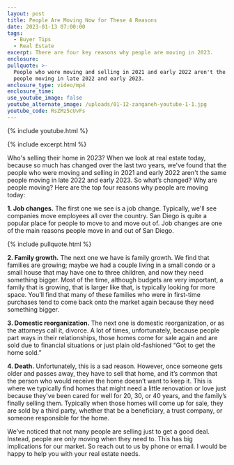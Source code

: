 ```yaml
---
layout: post
title: People Are Moving Now for These 4 Reasons
date: 2023-01-13 07:00:00
tags:
  - Buyer Tips
  - Real Estate
excerpt: There are four key reasons why people are moving in 2023.
enclosure:
pullquote: >-
  People who were moving and selling in 2021 and early 2022 aren't the same
  people moving in late 2022 and early 2023.
enclosure_type: video/mp4
enclosure_time:
use_youtube_image: false
youtube_alternate_image: /uploads/01-12-zanganeh-youtube-1-1.jpg
youtube_code: RsZMz5cUvFs
---
```

{% include youtube.html %}

{% include excerpt.html %}

Who's selling their home in 2023? When we look at real estate today, because so much has changed over the last two years, we've found that the people who were moving and selling in 2021 and early 2022 aren't the same people moving in late 2022 and early 2023. So what’s changed? Why are people moving? Here are the top four reasons why people are moving today:

**1\. Job changes.** The first one we see is a job change. Typically, we'll see companies move employees all over the country. San Diego is quite a popular place for people to move to and move out of. Job changes are one of the main reasons people move in and out of San Diego.

{% include pullquote.html %}

**2\. Family growth.** The next one we have is family growth. We find that families are growing; maybe we had a couple living in a small condo or a small house that may have one to three children, and now they need something bigger. Most of the time, although budgets are very important, a family that is growing, that is larger like that, is typically looking for more space. You’ll find that many of these families who were in first-time purchases tend to come back onto the market again because they need something bigger.

**3\. Domestic reorganization.** The next one is domestic reorganization, or as the attorneys call it, divorce. A lot of times, unfortunately, because people part ways in their relationships, those homes come for sale again and are sold due to financial situations or just plain old-fashioned “Got to get the home sold.”

**4\. Death.** Unfortunately, this is a sad reason. However, once someone gets older and passes away, they have to sell that home, and it’s common that the person who would receive the home doesn’t want to keep it. This is where we typically find homes that might need a little renovation or love just because they've been cared for well for 20, 30, or 40 years, and the family’s finally selling them. Typically when those homes will come up for sale, they are sold by a third party, whether that be a beneficiary, a trust company, or someone responsible for the home.

We’ve noticed that not many people are selling just to get a good deal. Instead, people are only moving when they need to. This has big implications for our market. So reach out to us by phone or email. I would be happy to help you with your real estate needs.